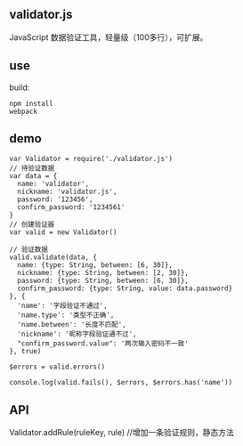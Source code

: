 ## validator.js

JavaScript 数据验证工具，轻量级（100多行），可扩展。

## use

build:

```
npm install
webpack
```
## demo

```
var Validator = require('./validator.js')
// 待验证数据
var data = {
  name: 'validator',
  nickname: 'validator.js',
  password: '123456',
  confirm_password: '1234561'
}
// 创建验证器
var valid = new Validator()

// 验证数据
valid.validate(data, {
  name: {type: String, between: [6, 30]},
  nickname: {type: String, between: [2, 30]},
  password: {type: String, between: [6, 30]},
  confirm_password: {type: String, value: data.password}
}, {
  'name': '字段验证不通过',
  'name.type': '类型不正确',
  'name.between': '长度不匹配',
  'nickname': '昵称字段验证通不过',
  "confirm_password.value": '两次输入密码不一致'
}, true)

$errors = valid.errors()

console.log(valid.fails(), $errors, $errors.has('name'))

```

## API

Validator.addRule(ruleKey, rule) //增加一条验证规则，静态方法

